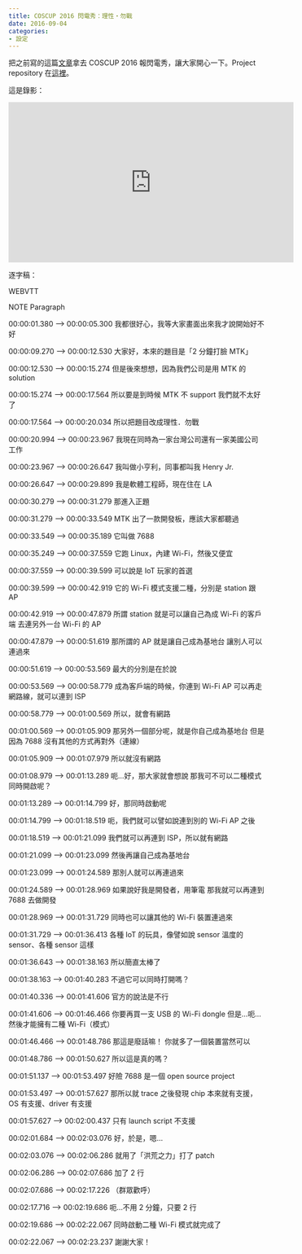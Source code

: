 ```yaml
---
title: COSCUP 2016 閃電秀：理性‧勿戰
date: 2016-09-04
categories:
- 設定
---
```


把之前寫的這篇[文章](https://medium.com/rosonix/讓-linkit-smart-7688-的-wi-fi-ap-與-station-同時運作-dc9e043142b7)拿去 COSCUP 2016 報閃電秀，讓大家開心一下。Project repository 在[這裡](https://github.com/changyuheng/linkit-smart-7688-wifi-multi-role)。

這是錄影：

<!-- more -->

<iframe width="560" height="315" src="https://www.youtube.com/embed/hf-rAFErNvI?ecver=1" frameborder="0" allowfullscreen></iframe>

逐字稿：

WEBVTT

NOTE Paragraph

00:00:01.380 --> 00:00:05.300
我都很好心，我等大家畫面出來我才說開始好不好

00:00:09.270 --> 00:00:12.530
大家好，本來的題目是「2 分鐘打臉 MTK」

00:00:12.530 --> 00:00:15.274
但是後來想想，因為我們公司是用 MTK 的 solution

00:00:15.274 --> 00:00:17.564
所以要是到時候 MTK 不 support 我們就不太好了

00:00:17.564 --> 00:00:20.034
所以把題目改成理性．勿戰

00:00:20.994 --> 00:00:23.967
我現在同時為一家台灣公司還有一家美國公司工作

00:00:23.967 --> 00:00:26.647
我叫做小亨利，同事都叫我 Henry Jr.

00:00:26.647 --> 00:00:29.899
我是軟體工程師，現在住在 LA

00:00:30.279 --> 00:00:31.279
那進入正題

00:00:31.279 --> 00:00:33.549
MTK 出了一款開發板，應該大家都聽過

00:00:33.549 --> 00:00:35.189
它叫做 7688

00:00:35.249 --> 00:00:37.559
它跑 Linux，內建 Wi-Fi，然後又便宜

00:00:37.559 --> 00:00:39.599
可以說是 IoT 玩家的首選

00:00:39.599 --> 00:00:42.919
它的 Wi-Fi 模式支援二種，分別是 station 跟 AP

00:00:42.919 --> 00:00:47.879
所謂 station 就是可以讓自己為成 Wi-Fi 的客戶端
去連另外一台 Wi-Fi 的 AP

00:00:47.879 --> 00:00:51.619
那所謂的 AP 就是讓自己成為基地台
讓別人可以連過來

00:00:51.619 --> 00:00:53.569
最大的分別是在於說

00:00:53.569 --> 00:00:58.779
成為客戶端的時候，你連到 Wi-Fi AP
可以再走網路線，就可以連到 ISP

00:00:58.779 --> 00:01:00.569
所以，就會有網路

00:01:00.569 --> 00:01:05.909
那另外一個部分呢，就是你自己成為基地台
但是因為 7688 沒有其他的方式再對外（連線）

00:01:05.909 --> 00:01:07.979
所以就沒有網路

00:01:08.979 --> 00:01:13.289
呃…好，那大家就會想說
那我可不可以二種模式同時開啟呢？

00:01:13.289 --> 00:01:14.799
好，那同時啟動呢

00:01:14.799 --> 00:01:18.519
呃，我們就可以譬如說連到別的 Wi-Fi AP 之後

00:01:18.519 --> 00:01:21.099
我們就可以再連到 ISP，所以就有網路

00:01:21.099 --> 00:01:23.099
然後再讓自己成為基地台

00:01:23.099 --> 00:01:24.589
那別人就可以再連過來

00:01:24.589 --> 00:01:28.969
如果說好我是開發者，用筆電
那我就可以再連到 7688 去做開發

00:01:28.969 --> 00:01:31.729
同時也可以讓其他的 Wi-Fi 裝置連過來

00:01:31.729 --> 00:01:36.413
各種 IoT 的玩具，像譬如說 sensor
溫度的 sensor、各種 sensor 這樣

00:01:36.643 --> 00:01:38.163
所以簡直太棒了

00:01:38.163 --> 00:01:40.283
不過它可以同時打開嗎？

00:01:40.336 --> 00:01:41.606
官方的說法是不行

00:01:41.606 --> 00:01:46.466
你要再買一支 USB 的 Wi-Fi dongle
但是…呃…然後才能擁有二種 Wi-Fi（模式）

00:01:46.466 --> 00:01:48.786
那這是廢話嘛！
你就多了一個裝置當然可以

00:01:48.786 --> 00:01:50.627
所以這是真的嗎？

00:01:51.137 --> 00:01:53.497
好險 7688 是一個 open source project

00:01:53.497 --> 00:01:57.627
那所以就 trace 之後發現
chip 本來就有支援，OS 有支援、driver 有支援

00:01:57.627 --> 00:02:00.437
只有 launch script 不支援

00:02:01.684 --> 00:02:03.076
好，於是，嗯…

00:02:03.076 --> 00:02:06.286
就用了「洪荒之力」打了 patch

00:02:06.286 --> 00:02:07.686
加了 2 行

00:02:07.686 --> 00:02:17.226
（群眾歡呼）

00:02:17.716 --> 00:02:19.686
呃…不用 2 分鐘，只要 2 行

00:02:19.686 --> 00:02:22.067
同時啟動二種 Wi-Fi 模式就完成了

00:02:22.067 --> 00:02:23.237
謝謝大家！
